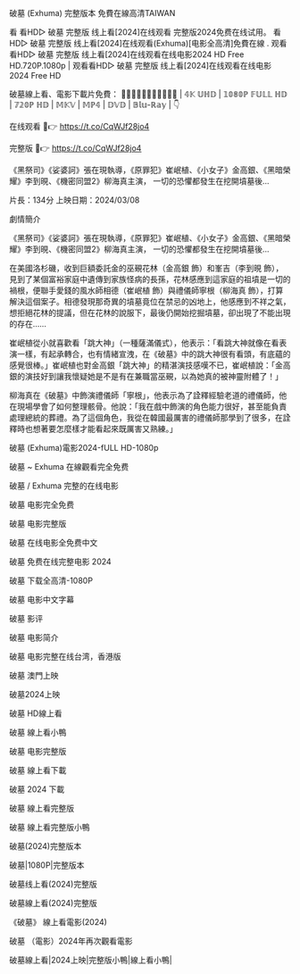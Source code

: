 破墓  (Exhuma) 完整版本 免費在線高清TAIWAN

看 看HD▷ 破墓 完整版 线上看[2024]在线观看 完整版2024免费在线试用。 看HD▷ 破墓 完整版 线上看[2024]在线观看(Exhuma)[电影全高清]免費在線 . 观看看HD▷ 破墓 完整版 线上看[2024]在线观看在线电影2024 HD Free HD.720P.1080p | 观看看HD▷ 破墓 完整版 线上看[2024]在线观看在线电影2024 Free HD

破墓線上看、電影下載片免費：
🔴🔴🔴🔴🔴✅🔴🔴🔴🔴🔴
| 𝟜𝕂 𝕌ℍ𝔻 | 𝟙𝟘𝟠𝟘ℙ 𝔽𝕌𝕃𝕃 ℍ𝔻 | 𝟟𝟚𝟘ℙ ℍ𝔻 | 𝕄𝕂𝕍 | 𝕄ℙ𝟜 | 𝔻𝕍𝔻 | 𝔹𝕝𝕦-ℝ𝕒𝕪 | 👇

在线观看 🔴👉  <a href="https://t.co/CqWJf28jo4">https://t.co/CqWJf28jo4</a>

完整版 🔴👉  <a href="https://t.co/CqWJf28jo4">https://t.co/CqWJf28jo4</a>

《黑祭司》《娑婆訶》張在現執導，《原罪犯》崔岷植、《小女子》金高銀、《黑暗榮耀》李到晛、《機密同盟2》柳海真主演， 一切的恐懼都發生在挖開墳墓後…

片長：134分 上映日期：2024/03/08

劇情簡介

《黑祭司》《娑婆訶》張在現執導，《原罪犯》崔岷植、《小女子》金高銀、《黑暗榮耀》李到晛、《機密同盟2》柳海真主演， 一切的恐懼都發生在挖開墳墓後…

在美國洛杉磯，收到巨額委託金的巫覡花林（金高銀 飾）和峯吉（李到晛 飾），見到了某個富裕家庭中遺傳到家族怪病的長孫，花林感應到這家庭的祖墳是一切的禍根，便聯手愛錢的風水師相德（崔岷植 飾）與禮儀師寧根（柳海真 飾），打算解決這個案子。相德發現那奇異的墳墓竟位在禁忌的凶地上，他感應到不祥之氣，想拒絕花林的提議，但在花林的說服下，最後仍開始挖掘墳墓，卻出現了不能出現的存在……

崔岷植從小就喜歡看「跳大神」（一種薩滿儀式），他表示：「看跳大神就像在看表演一樣，有起承轉合，也有情緒宣洩，在《破墓》中的跳大神很有看頭，有底蘊的感覺很棒。」崔岷植也對金高銀「跳大神」的精湛演技感嘆不已，崔岷植說：「金高銀的演技好到讓我懷疑她是不是有在兼職當巫覡，以為她真的被神靈附體了！」

柳海真在《破墓》中飾演禮儀師「寧根」，他表示為了詮釋經驗老道的禮儀師，他在現場學會了如何整理骸骨。他說：「我在戲中飾演的角色能力很好，甚至能負責處理總統的葬禮。為了這個角色，我從在韓國最厲害的禮儀師那學到了很多，在詮釋時也想著要怎麼樣才能看起來既厲害又熟練。」

破墓 (Exhuma)電影2024-fULL HD-1080p

破墓 ~ Exhuma 在線觀看完全免费

破墓 / Exhuma 完整的在线电影

破墓 电影完全免费

破墓 电影完整版

破墓 在线电影全免费中文

破墓 免费在线完整电影 2024

破墓 下载全高清-1080P

破墓 电影中文字幕

破墓 影评

破墓 电影简介

破墓 电影完整在线台湾，香港版

破墓 澳門上映

破墓2024上映

破墓 HD線上看

破墓 線上看小鴨

破墓 电影完整版

破墓 線上看下載

破墓 2024 下載

破墓 線上看完整版

破墓 線上看完整版小鴨

破墓(2024)完整版本

破墓|1080P|完整版本

破墓线上看(2024)完整版

破墓線上看(2024)完整版

《破墓》 線上看電影(2024)

破墓 （電影）2024年再次觀看電影

破墓線上看|2024上映|完整版小鴨|線上看小鴨|
